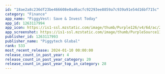 ```yaml
---
id: "18ae2a8c236df23be466608e0ad6acfc92293ee8859a7c939a91e54d16bf715c"
category: "Finance"
app_name: "PiggyVest: Save & Invest Today"
app_id: 1263117994
app_icon: https://is1-ssl.mzstatic.com/image/thumb/Purple126/v4/6d/ac/2c/6dac2c1b-a22a-85fc-5c1d-7aa040af6f89/AppIcon-0-0-1x_U007epad-0-10-0-0-85-220.png/1024x1024bb.png
app_screenshot: https://is1-ssl.mzstatic.com/image/thumb/PurpleSource116/v4/4f/7e/3e/4f7e3e18-0c74-a1cc-5135-2fe9f6146a58/bde7bbb0-a49c-4836-a6ca-a0fa731f228f_Slide1.jpg/1242x2208bb.png
publisher_id: 1263117993
publisher_name: "Piggytech Global"
rank: 533
most_recent_release: 2024-01-10 00:00:00
release_count_in_past_year: 4
release_count_in_past_year_category: 20
release_count_in_past_year_top_in_category: 28
---
```

